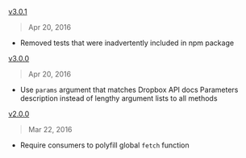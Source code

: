 [v3.0.1]
> Apr 20, 2016

- Removed tests that were inadvertently included in npm package

[v3.0.1]: https://github.com/mjackson/dropbox-client/compare/v3.0.0...v3.0.1

[v3.0.0]
> Apr 20, 2016

- Use `params` argument that matches Dropbox API docs Parameters
  description instead of lengthy argument lists to all methods

[v3.0.0]: https://github.com/mjackson/dropbox-client/compare/v2.0.1...v3.0.0

[v2.0.0]
> Mar 22, 2016

- Require consumers to polyfill global `fetch` function

[v2.0.0]: https://github.com/mjackson/dropbox-client/compare/v1.0.0...v2.0.0
